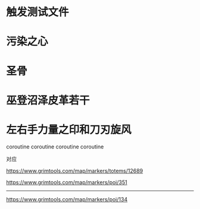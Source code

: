 # 触发测试文件

# 污染之心
# 圣骨
# 巫登沼泽皮革若干
# 左右手力量之印和刀刃旋风

coroutine coroutine
coroutine coroutine

对应

https://www.grimtools.com/map/markers/totems/12689

https://www.grimtools.com/map/markers/poi/351

---

https://www.grimtools.com/map/markers/poi/134